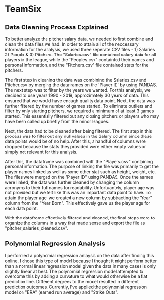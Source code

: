 # TeamSix

## Data Cleaning Process Explained

To better analyze the pitcher salary data, we needed to first combine and clean the data files we had. In order to attain all of the neccessary information for the analysis, we used three seperate CSV files - 1) Salaries 2) People & 3) Pitchers. The "Salaries.csv" file contained salary data for all players in the league, while the "Peoples.csv" containted their names and personal information, and the "Pitchers.csv" file contained stats for the pitchers. 

The first step in cleaning the data was combining the Salaries.csv and Pitcher.csv by merging the dataframes on the 'Player ID' by using PANDAS. The next step was to filter by the years we wanted. For this analysis, we decided to use years 1990 - 2019, approzimately 30 years of data. This ensured that we would have enough quality data point. Next, the data was further filtered by the number of games started. To eliminate outliers and filter by only starting pitchers, we required a minimum of at least 3 games started. This essentially filtered out any closing pitchers or players who may have been called up briefly from the minor leagues. 

Next, the data had to be cleaned after being filtered. The first step in this process was to filter out any null values in the Salary column since these data points would be of no help. After this, a handful of columns were dropped because the stats they provided were either empty values or simply not relevant for this analysis. 

After this, the dataframe was combined with the "Players.csv" containing personal information. The purpose of linking the file was primarily to get the player names linked as well as some other stat such as height, weight, etc. The files were merged on the 'Player ID" using PANDAS. Once the names were linked, the data was further cleaned by changing the column acronyms to their full names for readability. Unfortuantely, player age was not provided but we felt like this was an important data point to have. To attain the player age, we created a new column by subtracting the 'Year" column from the "Year Born". This effectively gave us the player age for each data point. 

With the dataframe effectively filtered and cleaned, the final steps were to organize the columns in a way that made sense and export the file as "pitcher_salaries_cleaned.csv". 


## Polynomial Regression Analysis

I performed a polynomial regression anlaysis on the data after finding this online. I chose this type of model because I thought it might perform better than a normal linear regression model given the data in many cases is only slightly linear at best. The polynomial regression model attempted to overcome this by adding a curvature to what would otherwise be a flat prediction line. Different degrees to the model resulted in different prediction outcomes. Currently, I've applied the polynomial regression model on "ERA" (earned run average) and "Strike Outs". 

